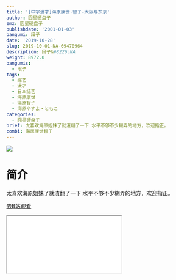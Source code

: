 ```yaml
---
title: '[中字漫才]海原康世·智子-大阪与东京'
author: 囧星硬盘子
zmz: 囧星硬盘子
publishdate: '2001-01-03'
bangumi: 段子
date: '2019-10-28'
slug: 2019-10-01-NA-69470964
description: 段子&#8226;NA
weight: 8972.0
bangumis:
  - 段子
tags:
  - 综艺
  - 漫才
  - 日本综艺
  - 海原康世
  - 海原智子
  - 海原やすよ・ともこ
categories:
  - 囧星硬盘子
brief: 太喜欢海原姐妹了就渣翻了一下 水平不够不少糊弄的地方，欢迎指正。
combi: 海原康世智子
---
```

![](https://raw.githubusercontent.com/tcgriffith/owaraisite/master/static/tmpimg/3628601a3ee5f83e4439991a12c18f9481bee7bc.jpg.480.jpg)
# 简介  
太喜欢海原姐妹了就渣翻了一下 水平不够不少糊弄的地方，欢迎指正。  

[去B站观看](https://www.bilibili.com/video/av69470964/)
<div class ="resp-container"><iframe class="testiframe" src="//player.bilibili.com/player.html?aid=69470964"", scrolling="no", allowfullscreen="true" > </iframe></div> 
